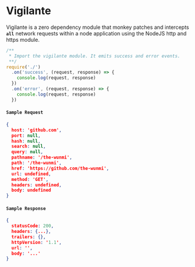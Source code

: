 # Vigilante

Vigilante is a zero dependency module that monkey patches and intercepts __`all`__ network requests within a node application using the NodeJS http and https module.

```javascript
/**
 * Import the vigilante module. It emits success and error events.
 **/
require('./')
  .on('success', (request, response) => {
    console.log(request, response)
  })
  .on('error', (request, response) => {
    console.log(request, response)
  })
```

#### __`Sample Request`__

```json
{
  host: 'github.com',
  port: null,
  hash: null,
  search: null,
  query: null,
  pathname: '/the-wunmi',
  path: '/the-wunmi',
  href: 'https://github.com/the-wunmi',
  url: undefined,
  method: 'GET',
  headers: undefined,
  body: undefined
}
```

#### __`Sample Response`__

```json
{
  statusCode: 200,
  headers: {...},
  trailers: {},
  httpVersion: '1.1',
  url: '',
  body: '...'
}
```
